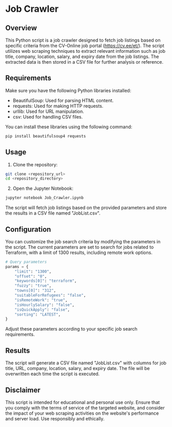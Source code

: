 # Job Crawler

## Overview

This Python script is a job crawler designed to fetch job listings based on specific criteria from the CV-Online job portal (https://cv.ee/et/). The script utilizes web scraping techniques to extract relevant information such as job title, company, location, salary, and expiry date from the job listings. The extracted data is then stored in a CSV file for further analysis or reference.

## Requirements

Make sure you have the following Python libraries installed:

- BeautifulSoup: Used for parsing HTML content.
- requests: Used for making HTTP requests.
- urllib: Used for URL manipulation.
- csv: Used for handling CSV files.

You can install these libraries using the following command:

```bash
pip install beautifulsoup4 requests
```

## Usage

1. Clone the repository:

```bash
git clone <repository_url>
cd <repository_directory>
```

2. Open the Jupyter Notebook:

```bash
jupyter notebook Job_Crawler.ipynb
```

The script will fetch job listings based on the provided parameters and store the results in a CSV file named "JobList.csv".

## Configuration

You can customize the job search criteria by modifying the parameters in the script. The current parameters are set to search for jobs related to Terraform, with a limit of 1300 results, including remote work options.

```python
# Query parameters
params = {
    "limit": "1300",
    "offset": "0",
    "keywords[0]": "terraform",
    "fuzzy": "true",
    "towns[0]": "312",
    "suitableForRefugees": "false",
    "isRemoteWork": "true",
    "isHourlySalary": "false",
    "isQuickApply": "false",
    "sorting": "LATEST",
}
```

Adjust these parameters according to your specific job search requirements.

## Results

The script will generate a CSV file named "JobList.csv" with columns for job title, URL, company, location, salary, and expiry date. The file will be overwritten each time the script is executed.

## Disclaimer

This script is intended for educational and personal use only. Ensure that you comply with the terms of service of the targeted website, and consider the impact of your web scraping activities on the website's performance and server load. Use responsibly and ethically.